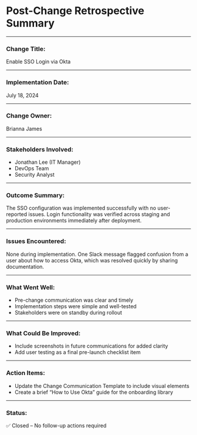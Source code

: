 # Post-Change Retrospective Summary

---

### Change Title:
Enable SSO Login via Okta

---

### Implementation Date:
July 18, 2024

---

### Change Owner:
Brianna James

---

### Stakeholders Involved:
- Jonathan Lee (IT Manager)
- DevOps Team
- Security Analyst

---

### Outcome Summary:
The SSO configuration was implemented successfully with no user-reported issues. Login functionality was verified across staging and production environments immediately after deployment.

---

### Issues Encountered:
None during implementation. One Slack message flagged confusion from a user about how to access Okta, which was resolved quickly by sharing documentation.

---

### What Went Well:
- Pre-change communication was clear and timely
- Implementation steps were simple and well-tested
- Stakeholders were on standby during rollout

---

### What Could Be Improved:
- Include screenshots in future communications for added clarity
- Add user testing as a final pre-launch checklist item

---

### Action Items:
- Update the Change Communication Template to include visual elements
- Create a brief “How to Use Okta” guide for the onboarding library

---

### Status:
✅ Closed – No follow-up actions required
